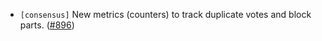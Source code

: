 - `[consensus]` New metrics (counters) to track duplicate votes and block parts.
  ([\#896](https://github.com/cometbft/cometbft/pull/896))